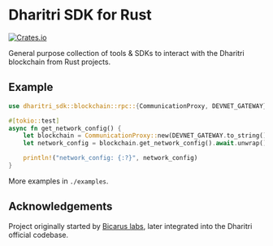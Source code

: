 # Dharitri SDK for Rust

[![Crates.io](https://img.shields.io/crates/v/dharitri-sdk)](https://crates.io/crates/dharitri-sdk)

General purpose collection of tools & SDKs to interact with the Dharitri blockchain from Rust projects.

## Example

```rust
use dharitri_sdk::blockchain::rpc::{CommunicationProxy, DEVNET_GATEWAY};

#[tokio::test]
async fn get_network_config() {
    let blockchain = CommunicationProxy::new(DEVNET_GATEWAY.to_string());
    let network_config = blockchain.get_network_config().await.unwrap();

    println!("network_config: {:?}", network_config)
}
```

More examples in `./examples`.

## Acknowledgements

Project originally started by [Bicarus labs](https://github.com/bicarus-labs/elrond-sdk-erdrs), later integrated into the Dharitri official codebase.

